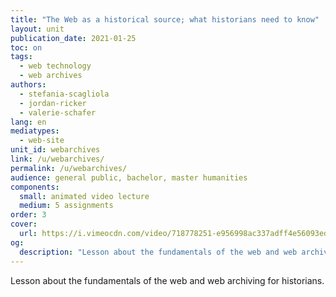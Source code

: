 ```yaml
---
title: "The Web as a historical source; what historians need to know"
layout: unit
publication_date: 2021-01-25
toc: on
tags:
  - web technology
  - web archives
authors: 
  - stefania-scagliola
  - jordan-ricker
  - valerie-schafer
lang: en
mediatypes: 
  - web-site
unit_id: webarchives
link: /u/webarchives/
permalink: /u/webarchives/
audience: general public, bachelor, master humanities
components:
  small: animated video lecture
  medium: 5 assignments
order: 3
cover:
  url: https://i.vimeocdn.com/video/718778251-e956998ac337adff4e56093edf452aed2f5895d0b136df3cd6a8bc4062f6c50c-d?mw=900&mh=506&q=70
og:
  description: "Lesson about the fundamentals of the web and web archiving for historians."
---
```


Lesson about the fundamentals of the web and web archiving for historians.

<!-- more -->
